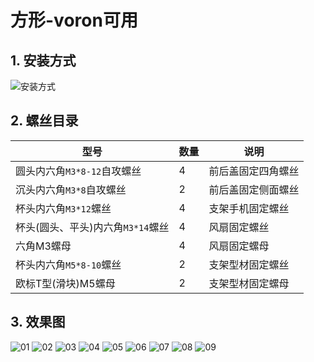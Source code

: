 # 方形-voron可用

## 1. 安装方式

![安装方式](vx_images/377207506519631.png)

## 2. 螺丝目录

|              型号               | 数量 |       说明        |
| ------------------------------- | ---- | ---------------- |
| 圆头内六角`M3*8-12`自攻螺丝       | 4    | 前后盖固定四角螺丝 |
| 沉头内六角`M3*8`自攻螺丝          | 2    | 前后盖固定侧面螺丝 |
| 杯头内六角`M3*12`螺丝            | 4    | 支架手机固定螺丝   |
| 杯头(圆头、平头)内六角`M3*14`螺丝 | 4    | 风扇固定螺丝       |
| 六角M3螺母                       | 4    | 风扇固定螺母       |
| 杯头内六角`M5*8-10`螺丝          | 2    | 支架型材固定螺丝   |
| 欧标T型(滑块)M5螺母              | 2    | 支架型材固定螺母   |

## 3. 效果图

![01](效果图/01.jpg)
![02](效果图/02.jpg)
![03](效果图/03.jpg)
![04](效果图/04.jpg)
![05](效果图/05.jpg)
![06](效果图/06.jpg)
![07](效果图/07.jpg)
![08](效果图/08.jpg)
![09](效果图/09.jpg)